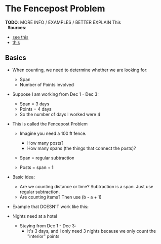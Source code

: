 The Fencepost Problem
==================
**TODO**: MORE INFO / EXAMPLES / BETTER EXPLAIN This
&nbsp;  
&nbsp;
**Sources**:  
- [see this](https://betterexplained.com/articles/learning-how-to-count-avoiding-the-fencepost-problem/) 
- [this](https://en.wikipedia.org/wiki/Off-by-one_error)

## Basics
- When counting, we need to determine whether we are looking for:
    - Span
    - Number of Points involved
    
- Suppose I am working from Dec 1 - Dec 3:
    - Span = 3 days
    - Points = 4 days
    - So the number of days I worked were 4
    
- This is called the Fencepost Problem
    - Imagine you need a 100 ft fence.  
        - How many posts?
        - How many spans (the things that connect the posts)?
        
    - Span = regular subtraction
    - Posts = span + 1
    
- Basic idea:
    - Are we counting distance or time?  Subtraction is a span.  Just use regular subtraction.
    - Are counting items?  Then use (b - a + 1)
    
- Example that DOESN'T work like this:

- Nights need at a hotel
    - Staying from Dec 1 - Dec 3:
        - It's 3 days, and I only need 3 nights because we only count the "interior" points

